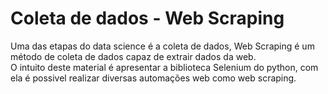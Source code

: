# Coleta de dados - Web Scraping

Uma das etapas do data science é a coleta de dados, Web Scraping é um método de coleta de dados capaz de extrair dados da web.<br>
O intuito deste material é apresentar a biblioteca Selenium do python, com ela é possivel realizar diversas automações web como web scraping.<br>
